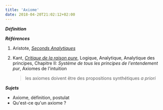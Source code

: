 ```yaml
---
title: 'Axiome'
date: 2018-04-20T21:02:12+02:00
---
```


***Définition*** 

> 

***Références***

1. Aristote, <u>*Seconds Analytiques*</u>

1. Kant, <u>*Critique de la raison pure*</u>, Logique, Analytique, Analytique des principes, Chapitre II: *Système de tous les principes de l'entendement pur*, Axiomes de l'intuition

	> les axiomes doivent être des propositions synthétiques *a priori*


***Sujets***

- Axiome, définition, postulat
- Qu'est-ce qu'un axiome ?

